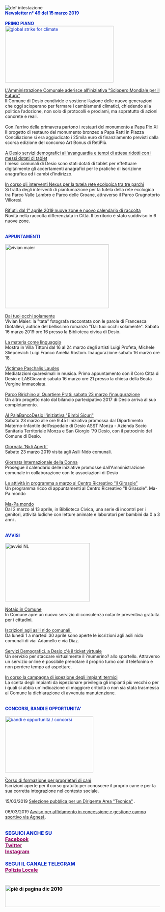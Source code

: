 <html>
<head>
<meta http-equiv="Content-Type" content="text/html; charset=utf-8"></head>
<body><div>
<div><img border="0" alt="def intestazione" src="http://www.comune.desio.mb.it/servizi/gestionedocumentale/visualizzadocumento.aspx?id=6276"></div>
<div>
<div><strong><font color="#0426c6">Newsletter n°&nbsp;49 del&nbsp;15&nbsp;marzo 2019</font></strong></div>
<div><strong><font color="#0426c6"></font></strong>&nbsp;</div>
<div><strong><font color="#0426c6">PRIMO PIANO</font></strong></div>
<div><font color="#0426c6"><img style="HEIGHT: 184px; WIDTH: 353px" alt="global strike for climate" src="http://www.comune.desio.mb.it/servizi/gestionedocumentale/visualizzadocumento.aspx?ID=27035" width="447" height="223"></font></div>
<div><strong><font color="#0426c6"></font></strong>&nbsp;</div></div></div>
<div><a title="" href="https://www.comune.desio.mb.it/servizi/notizie/notizie_fase02.aspx?ID=54268" target="_self">L'Amministrazione Comunale aderisce all'iniziativa &quot;Sciopero Mondiale per il Futuro&quot;</a><br>Il Comune di Desio condivide e sostiene l’azione delle nuove generazioni che oggi scioperano per fermare i cambiamenti climatici, chiedendo alla politica l’adozione, non solo di protocolli e proclami, ma sopratutto di azioni concrete e reali. </div>
<div>&nbsp;</div>
<div><a title="" href="Con l'arrivo della primavera partono i restauri del monumento a Papa Pio XI" target="_self">Con l'arrivo della primavera partono i restauri del monumento a Papa Pio XI</a><br>Il progetto di restauro del monumento bronzeo a Papa Ratti in Piazza Conciliazione si era aggiudicato i 25mila euro di finanziamento previsti dalla scorsa edizione del concorso Art Bonus di RetiPiù.</div>
<div>&nbsp;</div>
<div><a title="" href="https://www.comune.desio.mb.it/servizi/notizie/notizie_fase02.aspx?ID=54258" target="_self">A Desio servizi demografici all'avanguardia e tempi di attesa ridotti con i messi dotati di tablet</a><br>I messi comunali di Desio sono stati dotati di tablet per effettuare digitalmente gli accertamenti anagrafici per le pratiche di iscrizione anagrafica ed i cambi d'indirizzo. </div>
<div>&nbsp;</div>
<div><a title="" href="https://www.comune.desio.mb.it/servizi/notizie/notizie_fase02.aspx?ID=54271" target="_self">In corso gli interventi Nexus per la tutela rete ecologica tra tre parchi</a><br>Si tratta degli interventi di piantumazione per la tutela della rete ecologica tra Parco Valle Lambro e Parco delle Groane, attraverso il Parco Grugnotorto Villoresi.</div>
<div>&nbsp;</div>
<div><a title="" href="https://www.comune.desio.mb.it/servizi/notizie/notizie_fase02.aspx?ID=54070" target="_self">Rifiuti: dal 1° aprile 2019 nuove zone e nuovo calendario di raccolta</a><br>Novità nella raccolta differenziata in Città. Il territorio è stato suddiviso in 6 nuove zone. </div>
<div>&nbsp;</div>
<div>&nbsp;</div>
<div><strong><font color="#0426c6">APPUNTAMENTI&nbsp;</font></strong></div>
<div>&nbsp;</div>
<div><img style="HEIGHT: 208px; WIDTH: 337px" alt="vivian maier" src="http://www.comune.desio.mb.it/servizi/gestionedocumentale/visualizzadocumento.aspx?ID=27036" width="401" height="282"></div>
<div>&nbsp;</div>
<div>
<div><a title="" href="https://www.comune.desio.mb.it/servizi/notizie/notizie_fase02.aspx?ID=54108" target="_self">Dai tuoi occhi solamente</a><br>Vivian Maier: la &quot;tata&quot; fotografa raccontata con le parole di Francesca Diotallevi, autrice del bellissimo romanzo &quot;Dai tuoi occhi solamente&quot;. Sabato 16 marzo 2019 ore 16 presso la Biblioteca civica di Desio. </div></div>
<div>&nbsp;</div>
<div><a title="" href="https://www.comune.desio.mb.it/servizi/notizie/notizie_fase02.aspx?ID=54233" target="_self">La materia come linguaggio</a><br>Mostra in Villa Tittoni dal 16 al 24 marzo degli artisti Luigi Profeta, Michele Sliepcevich&nbsp;Luigi Franco Amelia Rostom. Inaugurazione sabato 16 marzo ore 18.</div>
<div>&nbsp;</div>
<div><a title="" href="https://www.comune.desio.mb.it/servizi/notizie/notizie_fase02.aspx?ID=54231" target="_self">Victimae Paschalis Laudes</a><br>Mediatazioni quaresimali in musica. Primo appuntamento con il Coro Città di Desio e LABGiovani: sabato 16 marzo ore 21 presso la chiesa della Beata Vergine Immacolata. </div>
<div>&nbsp;</div>
<div><a title="" href="https://www.comune.desio.mb.it/servizi/notizie/notizie_fase02.aspx?ID=54242" target="_self">Parco Birichino al Quartiere Prati: sabato 23 marzo l'inaugurazione</a><br>Un altro progetto nato dal bilancio partecipativo 2017 di Desio arriva al suo completamento.</div>
<div>&nbsp;</div>
<div><a title="" href="https://www.comune.desio.mb.it/servizi/notizie/notizie_fase02.aspx?ID=54248" target="_self">Al PalaBancoDesio l'iniziativa &quot;Bimbi Sicuri&quot;</a><br>Sabato 23 marzo alle ore 9.45 l’iniziativa promossa dal Dipartimento Materno-Infantile dell’ospedale di Desio ASST Monza - Azienda Socio Sanitaria Territoriale Monza e San Giorgio '79 Desio, con il patrocinio del Comune di Desio.</div>
<div>&nbsp;</div>
<div><a title="" href="https://www.comune.desio.mb.it/servizi/notizie/notizie_fase02.aspx?ID=54222" target="_self">Giornata 'Nidi Aperti'</a><br>Sabato 23 marzo 2019 visita agli Asili Nido comunali. </div>
<div>&nbsp;</div>
<div><a title="" href="https://www.comune.desio.mb.it/servizi/notizie/notizie_fase02.aspx?ID=54205" target="_self">Giornata Internazionale della Donna</a><br>Prosegue il calendario delle iniziative&nbsp;promosse dall'Amministrazione comunale in collaborazione con le associazioni di Desio </div>
<div>&nbsp;</div>
<div><a title="" href="https://www.comune.desio.mb.it/servizi/notizie/notizie_fase02.aspx?ID=54080" target="_self">Le attività in programma a marzo al Centro Ricreativo “Il Girasole”</a><br>Un programma ricco di appuntamenti al Centro Ricreativo &quot;Il Girasole&quot;. Ma-Pa mondo</div>
<div><a title="" href="https://www.comune.desio.mb.it/servizi/notizie/notizie_fase02.aspx?ID=54062" target="_self">
<div>&nbsp;</div>
<div>Ma-Pa mondo</div></a>Dal 2 marzo al 13 aprile, in Biblioteca Civica, una serie di incontri per i genitori, attività ludiche con letture animate e laboratori per bambini da 0 a 3 anni .</div>
<div>&nbsp;</div>
<div>&nbsp;</div>
<div><strong><font color="#0426c6">AVVISI&nbsp;</font></strong></div>
<div><strong><font color="#0426c6"></font></strong>&nbsp;</div>
<div><img style="HEIGHT: 190px; WIDTH: 276px" border="0" alt="avvisi NL" src="http://www.comune.desio.mb.it/servizi/gestionedocumentale/visualizzadocumento.aspx?id=18789" width="232" height="175"></div>
<div>&nbsp;</div>
<div><a title="" href="https://www.comune.desio.mb.it/servizi/notizie/notizie_fase02.aspx?ID=54211" target="_self">Notaio in Comune</a><br>In Comune apre un nuovo servizio di consulenza notarile preventiva gratuita per i cittadini. </div>
<div>&nbsp;</div>
<div><a title="" href="https://www.comune.desio.mb.it/servizi/notizie/notizie_fase02.aspx?ID=54283" target="_self">Iscrizioni agli asili nido comunali&nbsp; </a></div>
<div>Da lunedì 1 a martedì 30 aprile sono aperte le iscrizioni&nbsp;agli asili nido comunali di via&nbsp; Adamello e via Diaz.</div>
<div>&nbsp;</div>
<div><a title="" href="https://www.comune.desio.mb.it/servizi/notizie/notizie_fase02.aspx?ID=54042" target="_self">Servizi Demografici, a Desio c'è il ticket virtuale</a><br>Un servizio per staccare virtualmente il ?numerino? allo sportello. Attraverso un servizio online è possibile prenotare il proprio turno con il telefonino e non perdere tempo ad aspettare.</div>
<div>&nbsp;</div>
<div><a title="" href="https://www.comune.desio.mb.it/servizi/notizie/notizie_fase02.aspx?ID=54048" target="_self">In corso la campagna di ispezione degli impianti termici</a><br>La scelta degli impianti da ispezionare privilegia gli impianti più vecchi o per i quali si abbia un'indicazione di maggiore criticità o non sia stata trasmessa al Comune la dichiarazione di avvenuta manutenzione. </div>
<div>&nbsp;</div>
<div>&nbsp;</div>
<div><font color="#0426c6"><strong>CONCORSI, BANDI E OPPORTUNITA'</strong></font></div>
<div><strong><font color="#0426c6"></font></strong>&nbsp;</div>
<div><font color="#0426c6"><img style="HEIGHT: 183px; WIDTH: 287px" border="0" alt="bandi e opportunità / concorsi" src="http://www.comune.desio.mb.it/servizi/gestionedocumentale/visualizzadocumento.aspx?id=18790" width="299" height="168"></font></div>
<div><font color="#0426c6"><a title="" href="https://www.comune.desio.mb.it/servizi/notizie/notizie_fase02.aspx?ID=54151" target="_self">
<div>&nbsp;</div>
<div>Corso di formazione per proprietari di cani</div></a></font>Iscrizioni aperte per il corso gratuito per conoscere il proprio cane e per la sua corretta integrazione nel contesto sociale. </div>
<div>&nbsp;</div>
<div>15/03/2019 <a title="" href="https://www.comune.desio.mb.it/servizi/notizie/notizie_fase02.aspx?ID=54237" target="_self">Selezione pubblica per un Dirigente Area &quot;Tecnica&quot;</a> .</div>
<div>&nbsp;</div>
<div>06/03/2019 <a title="" href="https://www.comune.desio.mb.it/servizi/notizie/notizie_fase02.aspx?ID=54198" target="_self">Avviso per affidamento in concessione e gestione campo sportivo via Agnesi </a>.</div>
<div>&nbsp;</div>
<div>&nbsp;</div>
<div>
<div>
<div>
<div>
<div><font color="#0426c6"><font color="#0426c6"><font size="&#43;0"><font color="#000000"><font color="#990066"><font color="#000000"><font color="#0426c6"><strong>SEGUICI ANCHE SU</strong></font></font></font></font></font></font></font></div></div></div>
<div>
<div><font color="#0426c6"><font color="#0426c6"><font size="&#43;0"><font color="#000000"><font color="#990066"><font color="#000000"></font></font></font></font></font></font>
<div><font color="#0426c6"><font color="#0426c6"><font size="&#43;0"><font color="#000000"><font color="#990066"><font color="#000000"></font></font></font></font></font></font>
<div><font color="#0426c6"><font color="#0426c6"><font size="&#43;0"><font color="#000000"><font color="#990066"><font color="#000000"></font></font></font></font></font></font>
<div><font color="#0426c6"><font color="#0426c6"><font size="&#43;0"><font color="#000000"><font color="#990066"><font color="#000000">
<div>
<div>
<div>
<div>
<div><font color="#990066"><strong><a title="" href="https://www.facebook.com/Comune.di.Desio/" target="_self">
<div><a title="" href="https://it-it.facebook.com/pages/Comune-Di-Desio/103441483073684" target="_self"><font color="#990066"><strong>Facebook</strong></font></a><a title="" href="https://it-it.facebook.com/pages/Comune-Di-Desio/103441483073684" target="_self"><font color="#990066"><strong> </strong></font></div></a></strong></font></a></div>
<div><font color="#990066"><strong><a title="" href="https://twitter.com/comunedidesio" target="_self">
<div><a title="" href="https://mobile.twitter.com/comunedidesio" target="_self"><font color="#990066"><strong>Twitter</strong></font></a><a title="" href="https://mobile.twitter.com/comunedidesio" target="_self"><strong> </strong></div></a></strong></font></a></div>
<div><strong><a title="" href="https://www.instagram.com/comunedidesio/" target="_self"><font color="#990066">Instagram</font></a></strong></div>
<div>&nbsp;</div>
<div><strong><font color="#0426c6">SEGUI IL CANALE TELEGRAM</font></strong></div>
<div>
<div><font color="#990066"><strong><a title="" href="https://telegram.me/Polizia_Locale_Desio" target="_self"><font color="#990066"><strong>Polizia Locale</strong></font></a></strong></font></div>
<div><strong><font color="#990066"></font></strong>&nbsp;</div>
<div><strong><font color="#990066"></font></strong>&nbsp;</div>
<div>
<div><strong><img style="HEIGHT: 71px; WIDTH: 622px" border="0" alt="piè di pagina dic 2010" src="http://www.comune.desio.mb.it/servizi/gestionedocumentale/visualizzadocumento.aspx?id=6565" width="993" height="74"></strong></div></div>
<div>&nbsp;</div></div></div></div></div></div></font></font></font></font></font></font></div></div></div></div></div></div></div></body></html